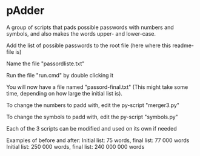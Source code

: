 # pAdder

A group of scripts that pads possible passwords with numbers and symbols, and also makes the words upper- and lower-case.

Add the list of possible passwords to the root file (here where this readme-file is)

Name the file "passordliste.txt"

Run the file "run.cmd" by double clicking it

You will now have a file named "passord-final.txt" (This might take some time, depending on how large the initial list is).

To change the numbers to padd with, edit the py-script "merger3.py"

To change the symbols to padd with, edit the py-script "symbols.py"

Each of the 3 scripts can be modified and used on its own if needed

Examples of before and after:
Initial list: 75 words, final list: 77 000 words
Initial list: 250 000 words, final list: 240 000 000 words
